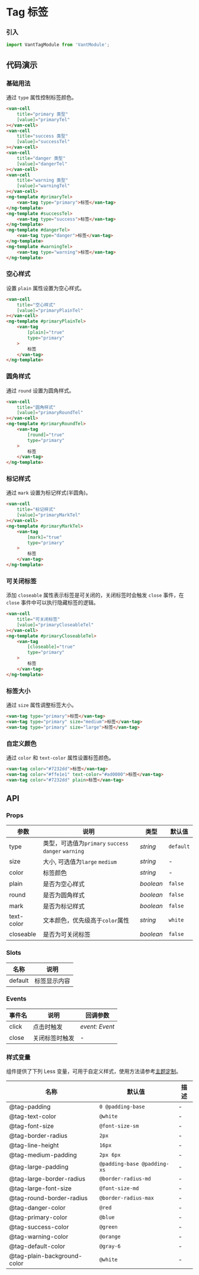 # Tag 标签

### 引入

```js
import VantTagModule from 'VantModule';

```

## 代码演示

### 基础用法

通过 `type` 属性控制标签颜色。

```html
<van-cell
    title="primary 类型"
    [value]="primaryTel"
></van-cell>
<van-cell
    title="success 类型"
    [value]="successTel"
></van-cell>
<van-cell
    title="danger 类型"
    [value]="dangerTel"
></van-cell>
<van-cell
    title="warning 类型"
    [value]="warningTel"
></van-cell>
<ng-template #primaryTel>
    <van-tag type="primary">标签</van-tag>
</ng-template>
<ng-template #successTel>
    <van-tag type="success">标签</van-tag>
</ng-template>
<ng-template #dangerTel>
    <van-tag type="danger">标签</van-tag>
</ng-template>
<ng-template #warningTel>
    <van-tag type="warning">标签</van-tag>
</ng-template>
```

### 空心样式

设置 `plain` 属性设置为空心样式。

```html
<van-cell
    title="空心样式"
    [value]="primaryPlainTel"
></van-cell>
<ng-template #primaryPlainTel>
    <van-tag
        [plain]="true"
        type="primary"
    >
        标签
    </van-tag>
</ng-template>
```

### 圆角样式

通过 `round` 设置为圆角样式。

```html
<van-cell
    title="圆角样式"
    [value]="primaryRoundTel"
></van-cell>
<ng-template #primaryRoundTel>
    <van-tag
        [round]="true"
        type="primary"
    >
        标签
    </van-tag>
</ng-template>
```

### 标记样式

通过 `mark` 设置为标记样式(半圆角)。

```html
<van-cell
    title="标记样式"
    [value]="primaryMarkTel"
></van-cell>
<ng-template #primaryMarkTel>
    <van-tag
        [mark]="true"
        type="primary"
    >
        标签
    </van-tag>
</ng-template>
```

### 可关闭标签

添加 `closeable` 属性表示标签是可关闭的，关闭标签时会触发 `close` 事件，在 `close` 事件中可以执行隐藏标签的逻辑。

```html
<van-cell
    title="可关闭标签"
    [value]="primaryCloseableTel"
></van-cell>
<ng-template #primaryCloseableTel>
    <van-tag
        [closeable]="true"
        type="primary"
    >
        标签
    </van-tag>
</ng-template>
```



### 标签大小

通过 `size` 属性调整标签大小。

```html
<van-tag type="primary">标签</van-tag>
<van-tag type="primary" size="medium">标签</van-tag>
<van-tag type="primary" size="large">标签</van-tag>
```

### 自定义颜色

通过 `color` 和 `text-color` 属性设置标签颜色。

```html
<van-tag color="#7232dd">标签</van-tag>
<van-tag color="#ffe1e1" text-color="#ad0000">标签</van-tag>
<van-tag color="#7232dd" plain>标签</van-tag>
```

## API

### Props

| 参数 | 说明 | 类型 | 默认值 |
| --- | --- | --- | --- |
| type | 类型，可选值为`primary` `success` `danger` `warning` | _string_ | `default` |
| size | 大小, 可选值为`large` `medium` | _string_ | - |
| color | 标签颜色 | _string_ | - |
| plain | 是否为空心样式 | _boolean_ | `false` |
| round | 是否为圆角样式 | _boolean_ | `false` |
| mark | 是否为标记样式 | _boolean_ | `false` |
| text-color | 文本颜色，优先级高于`color`属性 | _string_ | `white` |
| closeable | 是否为可关闭标签 | _boolean_ | `false` |

### Slots

| 名称    | 说明         |
| ------- | ------------ |
| default | 标签显示内容 |

### Events

| 事件名 | 说明           | 回调参数       |
| ------ | -------------- | -------------- |
| click  | 点击时触发     | _event: Event_ |
| close  | 关闭标签时触发 | -              |

### 样式变量

组件提供了下列 Less 变量，可用于自定义样式，使用方法请参考[主题定制](#/zh-CN/theme)。

| 名称                        | 默认值                      | 描述 |
| --------------------------- | --------------------------- | ---- |
| @tag-padding                | `0 @padding-base`           | -    |
| @tag-text-color             | `@white`                    | -    |
| @tag-font-size              | `@font-size-sm`             | -    |
| @tag-border-radius          | `2px`                       | -    |
| @tag-line-height            | `16px`                      | -    |
| @tag-medium-padding         | `2px 6px`                   | -    |
| @tag-large-padding          | `@padding-base @padding-xs` | -    |
| @tag-large-border-radius    | `@border-radius-md`         | -    |
| @tag-large-font-size        | `@font-size-md`             | -    |
| @tag-round-border-radius    | `@border-radius-max`        | -    |
| @tag-danger-color           | `@red`                      | -    |
| @tag-primary-color          | `@blue`                     | -    |
| @tag-success-color          | `@green`                    | -    |
| @tag-warning-color          | `@orange`                   | -    |
| @tag-default-color          | `@gray-6`                   | -    |
| @tag-plain-background-color | `@white`                    | -    |
